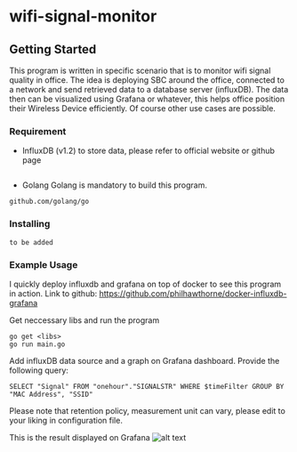 # wifi-signal-monitor

## Getting Started

This program is written in specific scenario that is to monitor wifi signal quality in office. The idea is deploying SBC around the office, connected to a network and send retrieved data to a database server (influxDB). The data then can be visualized using Grafana or whatever, this helps office position their Wireless Device efficiently.
Of course other use cases are possible.

### Requirement

- InfluxDB (v1.2) to store data, please refer to official website or github page
```
```
- Golang
Golang is mandatory to build this program.
```
github.com/golang/go
```

### Installing
```
to be added
```

### Example Usage
I quickly deploy influxdb and grafana on top of docker to see this program in action. Link to github: https://github.com/philhawthorne/docker-influxdb-grafana

Get neccessary libs and run the program
```
go get <libs>
go run main.go
```

Add influxDB data source and a graph on Grafana dashboard. Provide the following query:
```
SELECT "Signal" FROM "onehour"."SIGNALSTR" WHERE $timeFilter GROUP BY "MAC Address", "SSID"
```
Please note that retention policy, measurement unit can vary, please edit to your liking in configuration file.

This is the result displayed on Grafana
![alt text](http://i63.tinypic.com/29d6yr5.png)
